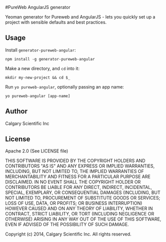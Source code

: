 #PureWeb AngularJS generator 

Yeoman generator for Pureweb and AngularJS - lets you quickly set up a project with sensible defaults and best practices.

## Usage

Install `generator-pureweb-angular`:
```
npm install -g generator-pureweb-angular
```

Make a new directory, and `cd` into it:
```
mkdir my-new-project && cd $_
```

Run `yo pureweb-angular`, optionally passing an app name:
```
yo pureweb-angular [app-name]
```

## Author

Calgary Scientific Inc

## License

Apache 2.0 (See LICENSE file)

THIS SOFTWARE IS PROVIDED BY THE COPYRIGHT HOLDERS AND CONTRIBUTORS "AS IS" AND ANY EXPRESS OR IMPLIED WARRANTIES, INCLUDING, BUT NOT LIMITED TO, THE IMPLIED WARRANTIES OF MERCHANTABILITY AND FITNESS FOR A PARTICULAR PURPOSE ARE DISCLAIMED. IN NO EVENT SHALL THE COPYRIGHT HOLDER OR CONTRIBUTORS BE LIABLE FOR ANY DIRECT, INDIRECT, INCIDENTAL, SPECIAL, EXEMPLARY, OR CONSEQUENTIAL DAMAGES (INCLUDING, BUT NOT LIMITED TO, PROCUREMENT OF SUBSTITUTE GOODS OR SERVICES; LOSS OF USE, DATA, OR PROFITS; OR BUSINESS INTERRUPTION) HOWEVER CAUSED AND ON ANY THEORY OF LIABILITY, WHETHER IN CONTRACT, STRICT LIABILITY, OR TORT (INCLUDING NEGLIGENCE OR OTHERWISE) ARISING IN ANY WAY OUT OF THE USE OF THIS SOFTWARE, EVEN IF ADVISED OF THE POSSIBILITY OF SUCH DAMAGE.

Copyright (c) 2014, Calgary Scientific Inc.
All rights reserved.
